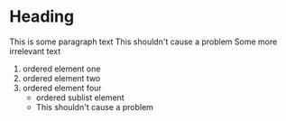 # Heading

This is some paragraph text
This shouldn't cause a problem
Some more irrelevant text

1. ordered element one
2. ordered element two
3. ordered element four
    - ordered sublist element
    - This shouldn't cause a problem
  
